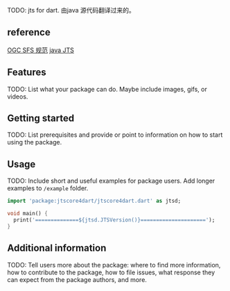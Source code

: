 <!--
This README describes the package. If you publish this package to pub.dev,
this README's contents appear on the landing page for your package.

For information about how to write a good package README, see the guide for
[writing package pages](https://dart.dev/guides/libraries/writing-package-pages).

For general information about developing packages, see the Dart guide for
[creating packages](https://dart.dev/guides/libraries/create-library-packages)
and the Flutter guide for
[developing packages and plugins](https://flutter.dev/developing-packages).
-->

TODO: jts for dart. 由java 源代码翻译过来的。

## reference
[OGC SFS 规范](https://www.osgeo.cn/doc_ogcstd/ogc_standard/ch02_chapter1/chapter.html)
[java JTS](https://github1s.com/locationtech/jts/blob/master/modules/core/src/main/java/org/locationtech/jts/geom/Coordinate.java)

## Features

TODO: List what your package can do. Maybe include images, gifs, or videos.

## Getting started

TODO: List prerequisites and provide or point to information on how to
start using the package.

## Usage

TODO: Include short and useful examples for package users. Add longer examples
to `/example` folder.

```dart
import 'package:jtscore4dart/jtscore4dart.dart' as jtsd;

void main() {
  print('==============${jtsd.JTSVersion()}=====================');
}

```

## Additional information

TODO: Tell users more about the package: where to find more information, how to
contribute to the package, how to file issues, what response they can expect
from the package authors, and more.
